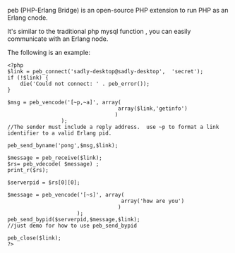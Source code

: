 peb (PHP-Erlang Bridge) is an open-source PHP extension to run PHP as an Erlang cnode.

It's similar to the traditional php mysql function , you can easily communicate with an Erlang node.

The following is an example:

```
<?php 
$link = peb_connect('sadly-desktop@sadly-desktop',  'secret'); 
if (!$link) { 
    die('Could not connect: ' . peb_error()); 
} 

$msg = peb_vencode('[~p,~a]', array( 
                                   array($link,'getinfo')
                                  ) 
                 ); 
//The sender must include a reply address.  use ~p to format a link identifier to a valid Erlang pid.

peb_send_byname('pong',$msg,$link); 

$message = peb_receive($link);
$rs= peb_vdecode( $message) ;
print_r($rs);

$serverpid = $rs[0][0];

$message = peb_vencode('[~s]', array(
                                    array('how are you')
                                   )
                      );
peb_send_bypid($serverpid,$message,$link); 
//just demo for how to use peb_send_bypid

peb_close($link); 
?>  
```
